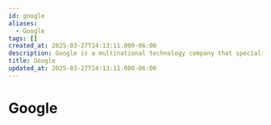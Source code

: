 ```yaml
---
id: google
aliases:
  - Google
tags: []
created_at: 2025-03-27T14:13:11.000-06:00
description: Google is a multinational technology company that specializes in internet-related services and products.
title: Google
updated_at: 2025-03-27T14:13:11.000-06:00
---
```


# Google
